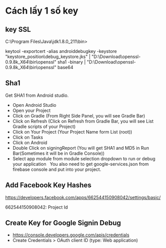 # Cách lấy 1 số key

## key SSL

C:\Program Files\Java\jdk1.8.0_211\bin>

keytool -exportcert -alias androiddebugkey -keystore "keystore_position\debug_keystore.jks" | "D:\Download\openssl-0.9.8k_X64\bin\openssl" sha1 -binary | "D:\Download\openssl-0.9.8k_X64\bin\openssl" base64

## Sha1

Get SHA1 from Android studio.

- Open Android Studio
- Open your Project
- Click on Gradle (From Right Side Panel, you will see Gradle Bar)
- Click on Refresh (Click on Refresh from Gradle Bar, you will see List Gradle scripts of your Project)
- Click on Your Project (Your Project Name form List (root))
- Click on Tasks
- Click on Android
- Double Click on signingReport (You will get SHA1 and MD5 in Run Bar(Sometimes it will be in Gradle Console))
- Select app module from module selection dropdown to run or debug your application   You also need to get google-services.json from firebase console and put into your project.

## Add Facebook Key Hashes

<https://developers.facebook.com/apps/662544150908042/settings/basic/>

662544150908042: Project Id

## Create Key for Google Signin Debug

- <https://console.developers.google.com/apis/credentials>
- Create Credentials > OAuth client ID (type: Web application)
